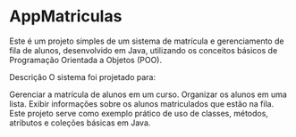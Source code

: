 # AppMatriculas
Este é um projeto simples de um sistema de matrícula e gerenciamento de fila de alunos, desenvolvido em Java, utilizando os conceitos básicos de Programação Orientada a Objetos (POO).

Descrição
O sistema foi projetado para:

Gerenciar a matrícula de alunos em um curso.
Organizar os alunos em uma lista.
Exibir informações sobre os alunos matriculados que estão na fila.
Este projeto serve como exemplo prático de uso de classes, métodos, atributos e coleções básicas em Java.
